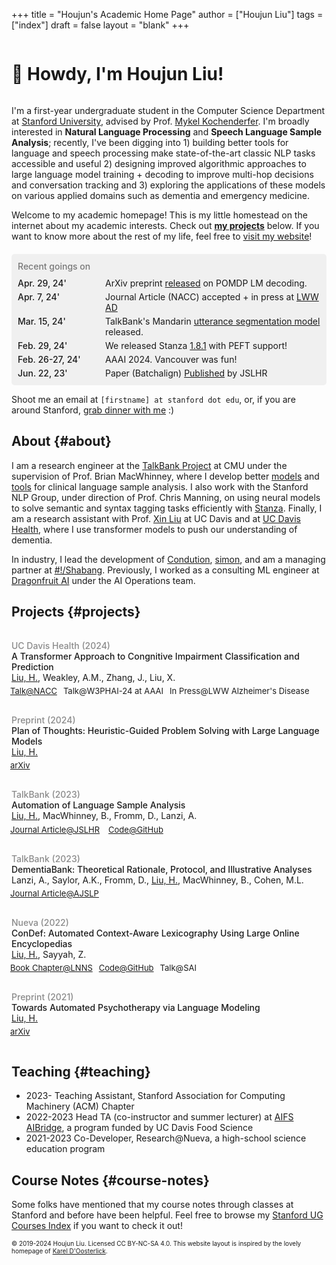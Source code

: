 +++
title = "Houjun's Academic Home Page"
author = ["Houjun Liu"]
tags = ["index"]
draft = false
layout = "blank"
+++

<h1 style="display:inline-block"> 👋 Howdy, I'm Houjun Liu! </h1>

I'm a first-year undergraduate student in the Computer Science Department at [Stanford University](https://www.stanford.edu/), advised by Prof. [Mykel Kochenderfer](https://mykel.kochenderfer.com/). I'm broadly interested in ****Natural Language Processing**** and ****Speech Language Sample Analysis****; recently, I've been digging into 1) building better tools for language and speech processing make state-of-the-art classic NLP tasks accessible and useful 2) designing improved algorithmic approaches to large language model training + decoding to improve multi-hop decisions and conversation tracking and 3) exploring the applications of these models on various applied domains such as dementia and emergency medicine.

Welcome to my academic homepage! This is my little homestead on the internet about my academic interests. Check out ****[my projects](#projects)**** below. If you want to know more about the rest of my life, feel free to [visit my website](https://www.jemoka.com/)!

<div style="background-color: #f0f0f0; padding: 1px 10px; border-radius: 5px; margin-top: 20px">
<div style="margin: 10px 0">
<span style="color: #262626; font-weight:500; color: #292929; opacity:0.6; font-size: 14px">Recent goings on</span>
<div style="margin-top: 10px; display: grid; column-gap: 20px; row-gap: 5px; grid-template-columns: 120px auto">
<span style="font-weight: 500">Apr. 29, 24'</span> <span>ArXiv preprint <a href="https://arxiv.org/abs/2404.19055">released</a> on POMDP LM decoding.</span>
<span style="font-weight: 500">Apr. 7, 24'</span> <span>Journal Article (NACC) accepted + in press at <a href="https://journals.lww.com/alzheimerjournal/pages/default.aspx">LWW AD</a></span>
<span style="font-weight: 500">Mar. 15, 24'</span> <span>TalkBank's Mandarin <a href="https://huggingface.co/talkbank/CHATUtterance-zh_CN">utterance segmentation model</a> released. </span>
<span style="font-weight: 500">Feb. 29, 24'</span> <span>We released Stanza <a href="https://github.com/stanfordnlp/stanza/releases/tag/v1.8.1">1.8.1</a> with PEFT support! </span>
<span style="font-weight: 500">Feb. 26-27, 24'</span> <span>AAAI 2024. Vancouver was fun!</span>
<span style="font-weight: 500">Jun. 22, 23'</span> <span>Paper (Batchalign) <a  target="_top" href="https://www.ncbi.nlm.nih.gov/pmc/articles/PMC10555460/"  target="_top">Published</a> by JSLHR</span>
</div>
</div>
</div>

Shoot me an email at `[firstname] at stanford dot edu`, or, if you are around Stanford, [grab dinner with me](https://cal.com/houjun/dinner) :)


## About {#about}

I am a research engineer at the [TalkBank Project](https://talkbank.org/) at CMU under the supervision of Prof. Brian MacWhinney, where I develop better [models](https://huggingface.co/talkbank/) and [tools](https://github.com/talkbank/batchalign2) for clinical language sample analysis. I also work with the Stanford NLP Group, under direction of Prof. Chris Manning, on using neural models to solve semantic and syntax tagging tasks efficiently with [Stanza](https://github.com/stanfordnlp/stanza). Finally, I am a research assistant with Prof. [Xin Liu](https://xinliu.engineering.ucdavis.edu/) at UC Davis and at [UC Davis Health](https://health.ucdavis.edu/alzheimers/), where I use transformer models to push our understanding of dementia.

In industry, I lead the development of [Condution](https://www.condution.com/), [simon](https://simon.shabang.io/), and am a managing partner at [#!/Shabang](https://www.shabang.io/). Previously, I worked as a consulting ML engineer at [Dragonfruit AI](https://www.dragonfruit.ai/) under the AI Operations team.


## Projects {#projects}

<div style="padding: 15px 0">
<div style="font-weight: 500; font-size: 14px; opacity: 0.5">UC Davis Health (2024)</div>
<div style="font-weight: 500">A Transformer Approach to Congnitive Impairment Classification and Prediction</div>
<div><u>Liu, H.</u>, Weakley, A.M., Zhang, J., Liu, X.</div>
<div style="padding-top: 5px; transform: translateX(-2px)"><span class="tag"><a  target="_top" href="https://docs.google.com/presentation/d/1J5WUGUXbVlG5Fl4cQdu6FuNVFTPB2NTW/edit?usp=sharing&ouid=112528726606349722398&rtpof=true&sd=true">Talk@NACC</a></span><span class="tag">Talk@W3PHAI-24 at AAAI</span><span class="tag">In Press@LWW Alzheimer's Disease</span></div>
</div>

<div style="padding: 15px 0">
<div style="font-weight: 500; font-size: 14px; opacity: 0.5">Preprint (2024)</div>
<div style="font-weight: 500">Plan of Thoughts: Heuristic-Guided Problem Solving with Large Language Models</div>
<div><u>Liu, H.</u></div>
<div style="padding-top: 5px; transform: translateX(-2px)"><span class="tag"><a  target="_top" href="https://arxiv.org/abs/2404.19055">arXiv</a></span></div>
</div>

<div style="padding: 15px 0">
<div style="font-weight: 500; font-size: 14px; opacity: 0.5">TalkBank (2023)</div>
<div style="font-weight: 500">Automation of Language Sample Analysis</div>
<div><u>Liu, H.</u>, MacWhinney, B., Fromm, D., Lanzi, A.</div>
<div style="padding-top: 5px; transform: translateX(-2px)">
<span class="tag"><a  target="_top" href="https://pubs.asha.org/doi/10.1044/2023_JSLHR-22-00642">Journal Article@JSLHR</a></span>
<span class="tag"><a  target="_top" href="https://github.com/talkbank/batchalign2">Code@GitHub</a></span>
</div>
</div>

<div style="padding: 15px 0">
<div style="font-weight: 500; font-size: 14px; opacity: 0.5">TalkBank (2023)</div>
<div style="font-weight: 500">DementiaBank: Theoretical Rationale, Protocol, and Illustrative Analyses</div>
<div>Lanzi, A., Saylor, A.K., Fromm, D., <u>Liu, H.</u>, MacWhinney, B., Cohen, M.L. </div>
<div style="padding-top: 5px; transform: translateX(-2px)"><span class="tag"><a  target="_top" href="https://doi.org/10.1044/2022_AJSLP-22-00281">Journal Article@AJSLP</a></span></div>
</div>

<div style="padding: 15px 0">
<div style="font-weight: 500; font-size: 14px; opacity: 0.5">Nueva (2022)</div>
<div style="font-weight: 500">ConDef: Automated Context-Aware Lexicography Using Large Online Encyclopedias</div>
<div><u>Liu, H.</u>, Sayyah, Z.</div>
<div style="padding-top: 5px; transform: translateX(-2px)"><span class="tag"><a  target="_top" href="https://doi.org/10.1007/978-3-031-10464-0_41">Book Chapter@LNNS</a></span><span class="tag"><a  target="_top" href="https://github.com/jklsnt/dictembed">Code@GitHub</a></span><span class="tag">Talk@SAI</span></div>
</div>

<div style="padding: 15px 0">
<div style="font-weight: 500; font-size: 14px; opacity: 0.5">Preprint (2021)</div>
<div style="font-weight: 500">Towards Automated Psychotherapy via Language Modeling</div>
<div><u>Liu, H.</u></div>
<div style="padding-top: 5px; transform: translateX(-2px)"><span class="tag"><a  target="_top" href="https://arxiv.org/abs/2104.10661">arXiv</a></span></div>
</div>


## Teaching {#teaching}

-   2023- Teaching Assistant, Stanford Association for Computing Machinery (ACM) Chapter
-   2022-2023 Head TA (co-instructor and summer lecturer) at [AIFS AIBridge](https://www.jemoka.com/posts/kbhaibridge_course_website/), a program funded by UC Davis Food Science
-   2021-2023 Co-Developer, Research@Nueva, a high-school science education program


## Course Notes {#course-notes}

Some folks have mentioned that my course notes through classes at Stanford and before have been helpful. Feel free to browse my [Stanford UG Courses Index](https://www.jemoka.com/posts/kbhstanford_courses_index/) if you want to check it out!

<style>
.tag {
font-size: 13px;
margin: 0 10px;
margin-left: 0;
cursor: default;
}
.tag > a {
border: 0 !important;
}
.tag > a:hover {
border-bottom: 0 !important;
}
</style>

<span style="font-size: 10px">© 2019-2024 Houjun Liu. Licensed CC BY-NC-SA 4.0. This website layout is inspired by the lovely homepage of <a  target="_top" href="https://kareldo.github.io/research">Karel D'Oosterlick</a>.</span>
